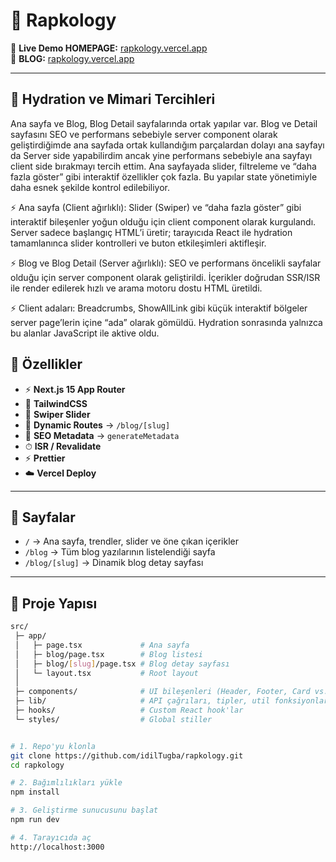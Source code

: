 # 🎤 Rapkology

🔗 **Live Demo HOMEPAGE:** [rapkology.vercel.app](https://vercel.com/idil-tugbas-projects/rapkology)  
🔗 **BLOG:** [rapkology.vercel.app](https://vercel.com/idil-tugbas-projects/rapkology/blog)

---

## 🚀 Hydration ve Mimari Tercihleri

Ana sayfa ve Blog, Blog Detail sayfalarında ortak yapılar var. Blog ve Detail sayfasını SEO ve performans sebebiyle server component olarak geliştirdiğimde ana sayfada ortak kullandığım parçalardan dolayı ana sayfayı da Server side yapabilirdim ancak yine performans sebebiyle ana sayfayı client side bırakmayı tercih ettim. Ana sayfayada slider, filtreleme ve “daha fazla göster” gibi interaktif özellikler çok fazla. Bu yapılar state yönetimiyle daha esnek şekilde kontrol edilebiliyor.

⚡ Ana sayfa (Client ağırlıklı): Slider (Swiper) ve “daha fazla göster” gibi interaktif bileşenler yoğun olduğu için client component olarak kurgulandı. Server sadece başlangıç HTML’i üretir; tarayıcıda React ile hydration tamamlanınca slider kontrolleri ve buton etkileşimleri aktifleşir.

⚡ Blog ve Blog Detail (Server ağırlıklı): SEO ve performans öncelikli sayfalar olduğu için server component olarak geliştirildi. İçerikler doğrudan SSR/ISR ile render edilerek hızlı ve arama motoru dostu HTML üretildi.

⚡ Client adaları: Breadcrumbs, ShowAllLink gibi küçük interaktif bölgeler server page’lerin içine “ada” olarak gömüldü. Hydration sonrasında yalnızca bu alanlar JavaScript ile aktive oldu.

## 🚀 Özellikler

- ⚡ **Next.js 15 App Router**
- 🎨 **TailwindCSS**
- 📱 **Swiper Slider**
- 🔎 **Dynamic Routes** → `/blog/[slug]`
- 📝 **SEO Metadata** → `generateMetadata`
- ⏱ **ISR / Revalidate**
- ⚡ **Prettier**
- ☁️ **Vercel Deploy**

---

## 📂 Sayfalar

- `/` → Ana sayfa, trendler, slider ve öne çıkan içerikler
- `/blog` → Tüm blog yazılarının listelendiği sayfa
- `/blog/[slug]` → Dinamik blog detay sayfası

---

## 📂 Proje Yapısı

```bash
src/
 ├─ app/
 │   ├─ page.tsx             # Ana sayfa
 │   ├─ blog/page.tsx        # Blog listesi
 │   ├─ blog/[slug]/page.tsx # Blog detay sayfası
 │   └─ layout.tsx           # Root layout
 │
 ├─ components/              # UI bileşenleri (Header, Footer, Card vs.)
 ├─ lib/                     # API çağrıları, tipler, util fonksiyonlar
 ├─ hooks/                   # Custom React hook'lar
 └─ styles/                  # Global stiller


# 1. Repo'yu klonla
git clone https://github.com/idilTugba/rapkology.git
cd rapkology

# 2. Bağımlılıkları yükle
npm install

# 3. Geliştirme sunucusunu başlat
npm run dev

# 4. Tarayıcıda aç
http://localhost:3000
```
